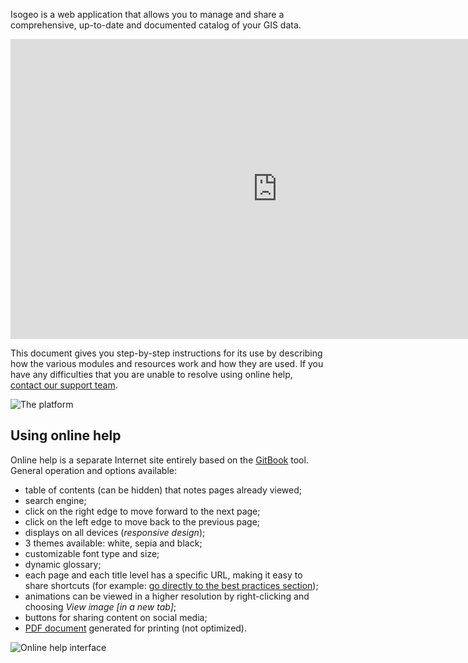 Isogeo is a web application that allows you to manage and share a comprehensive, up-to-date and documented catalog of your GIS data.

<iframe width="853" height="480" src="https://www.youtube.com/embed/EJ2Br_9lUJo?rel=0" frameborder="0" allowfullscreen></iframe>

This document gives you step-by-step instructions for its use by describing how the various modules and resources work and how they are used. If you have any difficulties that you are unable to resolve using online help,  [contact our support team](support/README.html).

![The platform](/images/offer_schema_platform.jpg "The Isogeo platform modules and resources")

## Using online help

Online help is a separate Internet site entirely based on the [GitBook](https://www.gitbook.com/) tool. General operation and options available:

* table of contents (can be hidden) that notes pages already viewed;
* search engine;
* click on the right edge to move forward to the next page;
* click on the left edge to move back to the previous page;
* displays on all devices (*responsive design*);
* 3 themes available: white, sepia and black;
* customizable font type and size;
* dynamic glossary;
* each page and each title level has a specific URL, making it easy to share shortcuts (for example: [go directly to the best practices section](/en/support/README.html#best-practices));
* animations can be viewed in a higher resolution by right-clicking and choosing *View image [in a new tab]*;
* buttons for sharing content on social media;
* [PDF document](../Isogeo.Help_en.pdf) generated for printing (not optimized).

![Online help interface](/images/GitBook_help.png "Using GitBook")
